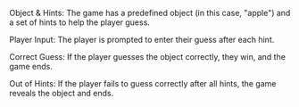 Object & Hints: The game has a predefined object (in this case, "apple") and a set of hints to help the player guess.

Player Input: The player is prompted to enter their guess after each hint.

Correct Guess: If the player guesses the object correctly, they win, and the game ends.

Out of Hints: If the player fails to guess correctly after all hints, the game reveals the object and ends.